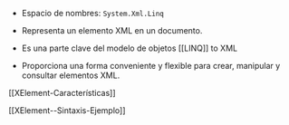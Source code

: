 + Espacio de nombres: `System.Xml.Linq`

+ Representa un elemento XML en un documento. 

+ Es una parte clave del modelo de objetos [[LINQ]] to XML 

+ Proporciona una forma conveniente y flexible para crear, manipular y consultar elementos XML.

[[XElement-Características]]

[[XElement--Sintaxis-Ejemplo]]